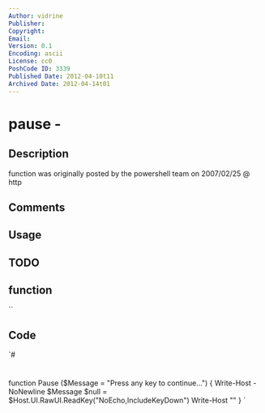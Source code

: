```yaml
---
Author: vidrine
Publisher: 
Copyright: 
Email: 
Version: 0.1
Encoding: ascii
License: cc0
PoshCode ID: 3339
Published Date: 2012-04-10t11
Archived Date: 2012-04-14t01
---
```


# pause - 

## Description

function was originally posted by the powershell team on 2007/02/25 @ http

## Comments



## Usage



## TODO



## function

``

## Code

`#
 #
 function Pause ($Message = "Press any key to continue...")
 {
 	Write-Host -NoNewline $Message
 	$null = $Host.UI.RawUI.ReadKey("NoEcho,IncludeKeyDown")
 	Write-Host ""
 }
`


